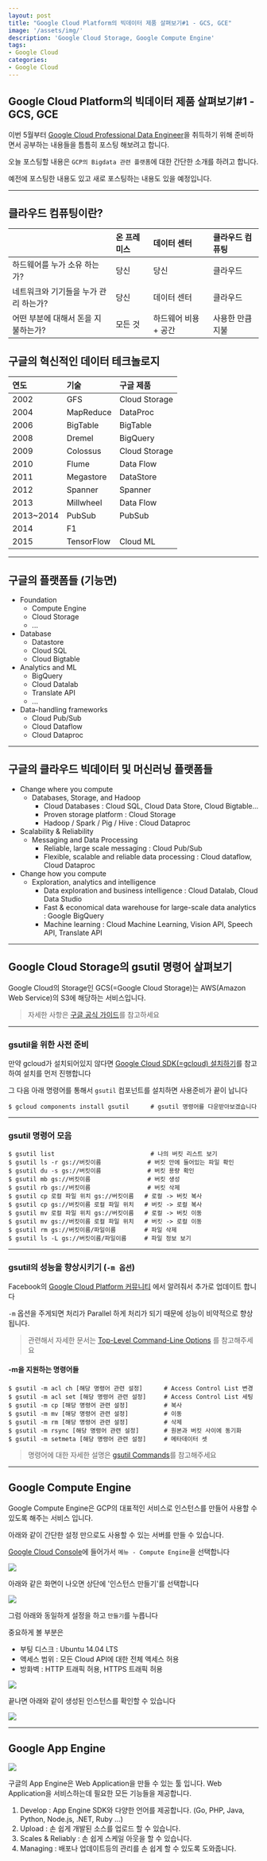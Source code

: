 ```yaml
---
layout: post
title: "Google Cloud Platform의 빅데이터 제품 살펴보기#1 - GCS, GCE"
image: '/assets/img/'
description: 'Google Cloud Storage, Google Compute Engine'
tags:
- Google Cloud
categories:
- Google Cloud
---
```


## Google Cloud Platform의 빅데이터 제품 살펴보기#1 - GCS, GCE

이번 5월부터 [Google Cloud Professional Data Engineer](https://cloud.google.com/certification/data-engineer)을
취득하기 위해 준비하면서 공부하는 내용들을 틈틈히 포스팅 해보려고 합니다.

오늘 포스팅할 내용은  `GCP의 Bigdata 관련 플랫폼`에 대한 간단한 소개를 하려고 합니다.

예전에 포스팅한 내용도 있고 새로 포스팅하는 내용도 있을 예정입니다.

---

## 클라우드 컴퓨팅이란?


| | 온 프레미스 | 데이터 센터 | 클라우드 컴퓨팅
| :--- | :--- | :--- | :---
| 하드웨어를 누가 소유 하는가? | 당신 | 당신 | 클라우드
| 네트워크와 기기들을 누가 관리 하는가? | 당신 | 데이터 센터 | 클라우드
| 어떤 부분에 대해서 돈을 지불하는가? | 모든 것 | 하드웨어 비용 + 공간 | 사용한 만큼 지불


## 구글의 혁신적인 데이터 테크놀로지

| 연도 | 기술 | 구글 제품
| :--- | :--- | :---
| 2002 | GFS | Cloud Storage
| 2004 | MapReduce | DataProc
| 2006 | BigTable | BigTable
| 2008 | Dremel | BigQuery
| 2009 | Colossus | Cloud Storage
| 2010 | Flume | Data Flow
| 2011 | Megastore | DataStore
| 2012 | Spanner | Spanner
| 2013 | Millwheel | Data Flow
| 2013~2014 | PubSub | PubSub
| 2014 | F1 |
| 2015 | TensorFlow | Cloud ML

---

## 구글의 플랫폼들 (기능면)

- Foundation
    - Compute Engine
    - Cloud Storage
    - ...
- Database
    - Datastore
    - Cloud SQL
    - Cloud Bigtable
- Analytics and ML
    - BigQuery
    - Cloud Datalab
    - Translate API
    - ...
- Data-handling frameworks
    - Cloud Pub/Sub
    - Cloud Dataflow
    - Cloud Dataproc

---

## 구글의 클라우드 빅데이터 및 머신러닝 플랫폼들

- Change where you compute
    - Databases, Storage, and Hadoop
        - Cloud Databases : Cloud SQL, Cloud Data Store, Cloud Bigtable...
        - Proven storage platform : Cloud Storage
        - Hadoop / Spark / Pig / Hive : Cloud Dataproc
- Scalability & Reliability
    - Messaging and Data Processing
        - Reliable, large scale messaging : Cloud Pub/Sub
        - Flexible, scalable and reliable data processing : Cloud dataflow, Cloud Dataproc
- Change how you compute
    - Exploration, analytics and intelligence
        - Data exploration and business intelligence : Cloud Datalab, Cloud Data Studio
        - Fast & economical data warehouse for large-scale data analytics : Google BigQuery
        - Machine learning : Cloud Machine Learning, Vision API, Speech API, Translate API


---

## Google Cloud Storage의 gsutil 명령어 살펴보기

Google Cloud의 Storage인 GCS(=Google Cloud Storage)는 AWS(Amazon Web Service)의 S3에
해당하는 서비스입니다.

> 자세한 사항은 [구글 공식 가이드](https://cloud.google.com/storage/docs/how-to)를 참고하세요

---

### gsutil을 위한 사전 준비

만약 gcloud가 설치되어있지 않다면 [Google Cloud SDK(=gcloud) 설치하기](https://jungwoon.github.io/google%20cloud/2017/10/26/install-gcloud/)를
참고하여 설치를 먼저 진행합니다

그 다음 아래 명령어를 통해서 `gsutil` 컴포넌트를 설치하면 사용준비가 끝이 납니다

```
$ gcloud components install gsutil      # gsutil 명령어를 다운받아보겠습니다
```

---

### gsutil 명령어 모음

```
$ gsutil list                           # 나의 버킷 리스트 보기
$ gsutil ls -r gs://버킷이름             # 버킷 안에 들어있는 파일 확인
$ gsutil du -s gs://버킷이름             # 버킷 용량 확인
$ gsutil mb gs://버킷이름                # 버킷 생성
$ gsutil rb gs://버킷이름                # 버킷 삭제
$ gsutil cp 로컬 파일 위치 gs://버킷이름   # 로컬 -> 버킷 복사
$ gsutil cp gs://버킷이름 로컬 파일 위치   # 버킷 -> 로컬 복사
$ gsutil mv 로컬 파일 위치 gs://버킷이름   # 로컬 -> 버킷 이동
$ gsutil mv gs://버킷이름 로컬 파일 위치   # 버킷 -> 로컬 이동
$ gsutil rm gs://버킷이름/파일이름        # 파일 삭제
$ gsutil ls -L gs://버킷이름/파일이름     # 파일 정보 보기
```

---

### gsutil의 성능을 향상시키기 (`-m 옵션`)

Facebook의 [Google Cloud Platform 커뮤니티](https://www.facebook.com/groups/googlecloudkorea/) 에서 알려줘서 추가로
업데이트 합니다

`-m` 옵션을 주게되면 처리가 Parallel 하게 처리가 되기 때문에 성능이 비약적으로 향상됩니다.

> 관련해서 자세한 문서는 [Top-Level Command-Line Options](https://cloud.google.com/storage/docs/gsutil/addlhelp/TopLevelCommandLineOptions)
를 참고해주세요

#### -m을 지원하는 명령어들

```
$ gsutil -m acl ch [해당 명령어 관련 설정]      # Access Control List 변경
$ gsutil -m acl set [해당 명령어 관련 설정]     # Access Control List 세팅
$ gsutil -m cp [해당 명령어 관련 설정]          # 복사
$ gsutil -m mv [해당 명령어 관련 설정]          # 이동
$ gsutil -m rm [해당 명령어 관련 설정]          # 삭제
$ gsutil -m rsync [해당 명령어 관련 설정]       # 원본과 버킷 사이에 동기화
$ gsutil -m setmeta [해당 명령어 관련 설정]     # 메타데이터 셋
```

> 명령어에 대한 자세한 설명은 [gsutil Commands](https://cloud.google.com/storage/docs/gsutil/commands/cp)를 참고해주세요

---

## Google Compute Engine

Google Compute Engine은 GCP의 대표적인 서비스로 인스턴스를 만들어 사용할 수 있도록 해주는 서비스 입니다.

아래와 같이 간단한 설정 만으로도 사용할 수 있는 서버를 만들 수 있습니다.

[Google Cloud Console](http://console.cloud.google.com)에 들어가서 `메뉴 - Compute Engine`을 선택합니다

![](https://cdn-images-1.medium.com/max/1600/1*msU2X_ytLlaCD3IW3JdZEw.png)

아래와 같은 화면이 나오면 상단에 '인스턴스 만들기'를 선택합니다

![](https://cdn-images-1.medium.com/max/2000/1*2571_978m1v1yEWAMJABcw.png)

그럼 아래와 동일하게 설정을 하고 `만들기`를 누릅니다

중요하게 볼 부분은

- 부팅 디스크 : Ubuntu 14.04 LTS
- 액세스 범위 : 모든 Cloud API에 대한 전체 액세스 허용
- 방화벽 : HTTP 트래픽 허용, HTTPS 트래픽 허용

![](https://cdn-images-1.medium.com/max/1600/1*PQbyPX_P7na6Y9RCkpFT0Q.png)

끝나면 아래와 같이 생성된 인스턴스를 확인할 수 있습니다

![](https://cdn-images-1.medium.com/max/2000/1*YBSguz0HnYO1EX5cvr-H1A.png)

---

## Google App Engine

![](https://cdn-images-1.medium.com/max/800/1*bFUt980HM9yw4fJLsLCyiw.png)

구글의 App Engine은 Web Application을 만들 수 있는 툴 입니다. Web Application을 서비스하는데
필요한 모든 기능들을 제공합니다.

1. Develop : App Engine SDK와 다양한 언어를 제공합니다. (Go, PHP, Java, Python, Node.js, .NET, Ruby ...)
2. Upload : 손 쉽게 개발된 소스를 업로드 할 수 있습니다.
3. Scales & Reliably : 손 쉽게 스케일 아웃을 할 수 있습니다.
4. Managing : 배포나 업데이트등의 관리를 손 쉽게 할 수 있도록 도와줍니다.